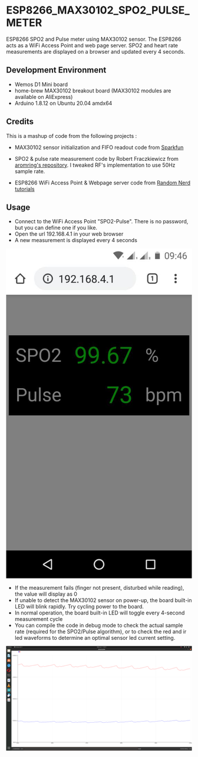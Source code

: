 # ESP8266_MAX30102_SPO2_PULSE_METER

ESP8266 SPO2 and Pulse meter using MAX30102 sensor. The ESP8266 acts as a WiFi Access Point and web page server. 
SPO2 and heart rate measurements are displayed on a browser and updated every 4 seconds.

## Development Environment

* Wemos D1 Mini board
* home-brew MAX30102 breakout board (MAX30102 modules are available on AliExpress)
* Arduino 1.8.12 on Ubuntu 20.04 amdx64

## Credits

This is a mashup of code from the following projects :

* MAX30102 sensor initialization and FIFO readout code from 
[Sparkfun](https://github.com/sparkfun/SparkFun_MAX3010x_Sensor_Library)

* SPO2 & pulse rate measurement code by Robert Fraczkiewicz from 
[aromring's repository](https://github.com/aromring/MAX30102_by_RF). I tweaked RF's implementation to use 50Hz sample rate. 

* ESP8266 WiFi Access Point & Webpage server code from [Random Nerd tutorials](https://randomnerdtutorials.com/esp8266-nodemcu-access-point-ap-web-server/)

## Usage
* Connect to the WiFi Access Point "SPO2-Pulse". There is no password, but you can define one if you like.
* Open the url 192.168.4.1 in your web browser
* A new measurement is displayed every 4 seconds

<img src="Screenshot.jpeg"/>

* If the measurement fails (finger not present, disturbed while reading), the value will display as 0
* If unable to detect the MAX30102 sensor on power-up, the board built-in LED will blink rapidly. Try cycling power to the board.
* In normal operation, the board built-in LED will toggle every 4-second measurement cycle
* You can compile the code in debug mode to check the actual sample rate (required for the SPO2/Pulse algorithm), or to
check the red and ir led waveforms to determine an optimal sensor led current setting.

<img src="waveform.png"/>


